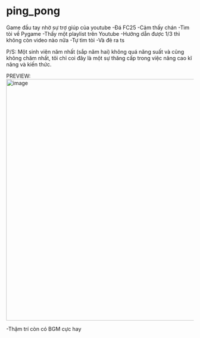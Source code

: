 # ping_pong
Game đầu tay nhờ sự trợ giúp của youtube
-Đá FC25
-Cảm thấy chán
-Tìm tòi về Pygame
-Thấy một playlist trên Youtube
-Hướng dẫn được 1/3 thì không còn video nào nữa
-Tự tìm tòi
-Và đẻ ra ts

P/S: Một sinh viên năm nhất (sắp năm hai) không quá năng suất và cũng không chăm nhất,
     tôi chỉ coi đây là một sự thăng cấp trong việc nâng cao kĩ năng và kiến thức.

PREVIEW:
<img width="804" height="648" alt="image" src="https://github.com/user-attachments/assets/46881097-e9ca-48e5-b75d-93c8c1fdfa17" />

-Thậm trí còn có BGM cực hay
